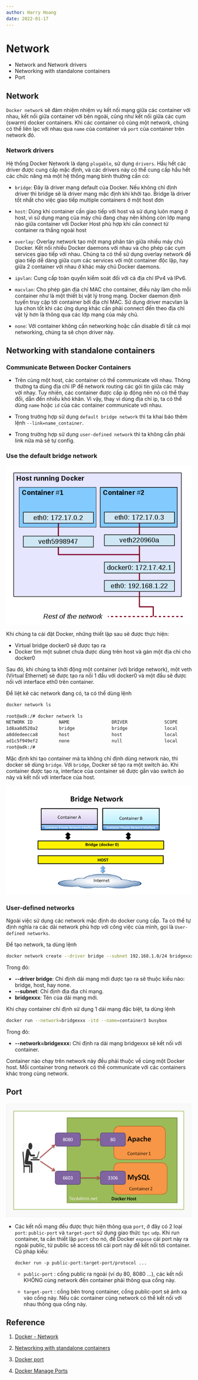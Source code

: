 ```yaml
---
author: Harry Hoang
date: 2022-01-17
---
```

# Network
- Network and Network drivers
- Networking with standalone containers
- Port

## Network

`Docker network` sẽ đảm nhiệm nhiệm vụ kết nối mạng giữa các container với nhau, kết nối giữa container với bên ngoài, cũng như kết nối giữa các cụm (swarm) docker containers. Khi các container có cùng một network, chúng có thể liên lạc với nhau qua `name` của container và `port` của container trên network đó.

### Network drivers

Hệ thống Docker Network là dạng `plugable`, sử dụng `drivers`. Hầu hết các driver được cung cấp mặc định, và các drivers này có thể cung cấp hầu hết các chức năng mà một hệ thống mạng bình thường cần có:

- `bridge`: Đây là driver mạng default của Docker. Nếu không chỉ định driver thì bridge sẽ là driver mạng mặc định khi khởi tạo. Bridge là driver tốt nhất cho việc giao tiếp multiple containers ở một host đơn

- `host`: Dùng khi container cần giao tiếp với host và sử dụng luôn mạng ở host, vì sử dụng mạng của máy chủ đang chạy nên không còn lớp mạng nào giữa container với Docker Host phù hợp khi cần connect từ container ra thẳng ngoài host

- `overlay`: Overlay network tạo một mạng phân tán giữa nhiều máy chủ Docker. Kết nối nhiều Docker daemons với nhau và cho phép các cụm services giao tiếp với nhau. Chúng ta có thể sử dụng overlay network để giao tiếp dễ dàng giữa cụm các services với một container độc lập, hay giữa 2 container với nhau ở khác máy chủ Docker daemons.

- `ipvlan`: Cung cấp toàn quyền kiểm soát đối với cả địa chỉ IPv4 và IPv6. 

- `macvlan`:  Cho phép gán địa chỉ MAC cho container, điều này làm cho mỗi container như là một thiết bị vật lý trong mạng. Docker daemon định tuyến truy cập tới container bởi địa chỉ MAC. Sử dụng driver macvlan là lựa chon tốt khi các ứng dụng khác cần phải connect đến theo địa chỉ vật lý hơn là thông qua các lớp mạng của máy chủ.

- `none`: Với container không cần networking hoặc cần disable đi tất cả mọi networking, chúng ta sẽ chọn driver này.

## Networking with standalone containers

### Communicate Between Docker Containers

- Trên cùng một host, các container có thể communicate với nhau. Thông thường ta dùng địa chỉ IP để network routing các gói tin giữa các máy với nhay. Tuy nhiên, các container được cấp ip động nên nó có thể thay đổi, dẫn đến nhiều khó khăn. Vì vậy, thay vì dùng địa chỉ ip, ta có thể dùng `name` hoặc `id` của các container communicate với nhau.

- Trong trường hợp sử dụng `default bridge network` thì ta khai báo thêm lệnh `--link=name_container`.

- Trong trường hợp sử dụng `user-defined network` thì ta không cần phải link nữa mà sẽ tự config.

### Use the default bridge network

![](./images/network.png)

Khi chúng ta cài đặt Docker, những thiết lập sau sẽ được thực hiện:
  - Virtual bridge docker0 sẽ được tạo ra
  - Docker tìm một subnet chưa được dùng trên host và gán một địa chỉ cho docker0

Sau đó, khi chúng ta khởi động một container (với bridge network), một veth (Virtual Ethernet) sẽ được tạo ra nối 1 đầu với docker0 và một đầu sẽ được nối với interface eth0 trên container.

Để liệt kê các network đang có, ta có thể dùng lệnh
```sh
docker network ls
```

```sh
root@adk:/# docker network ls
NETWORK ID          NAME                DRIVER              SCOPE
1d8aa8d520a2        bridge              bridge              local
a8ddedeecca8        host                host                local
ad1c5f949ef2        none                null                local
root@adk:/# 
```

Mặc định khi tạo container mà ta không chỉ định dùng network nào, thì docker sẽ dùng `bridge`. Với `bridge`, Docker sẽ tạo ra một switch ảo. Khi container được tạo ra, interface của container sẽ được gắn vào switch ảo này và kết nối với interface của host.

![](./images/bridge.png)


### User-defined networks

Ngoài việc sử dụng các network mặc định do docker cung cấp. Ta có thể tự định nghĩa ra các dải network phù hợp với công việc của mình, gọi là `User-defined networks`.

Để tạo network, ta dùng lệnh
```sh
docker network create --driver bridge --subnet 192.168.1.0/24 bridgexxx
```
Trong đó:
- **--driver bridge**: Chỉ định dải mạng mới được tạo ra sẽ thuộc kiểu nào: bridge, host, hay none.
- **--subnet**: Chỉ định địa địa chỉ mạng.
- **bridgexxx**: Tên của dải mạng mới.

Khi chạy container chỉ định sử dụng 1 dải mạng đặc biệt, ta dùng lệnh
```sh
docker run --network=bridgexxx -itd --name=container3 busybox
```
Trong đó:
  - **--network=bridgexxx:** Chỉ định ra dải mạng bridgexxx sẽ kết nối với container.

Container nào chạy trên network này đều phải thuộc về cùng một Docker host. Mỗi container trong network có thể communicate với các containers khác trong cùng network.

## Port

![](./images/port.png)

- Các kết nối mạng đều được thực hiện thông qua `port`, ở đây có 2 loại `port`: `public-port` và `target-port` sử dụng giao thức `tpc` `udp`. Khi run container, ta cần thiết lập `port` cho nó, để Docker `expose` cái port này ra ngoài public, từ public sẽ access tới cái port này để kết nối tới container.  Cú pháp kiểu:

    ```
    docker run -p public-port:target-port/protocol ... 
    ```

    - `public-port` : cổng public ra ngoài (ví dụ 80, 8080 ...), các kết nối KHÔNG cùng network đến container phải thông qua cổng này.

    - `target-port` : cổng bên trong container, cổng public-port sẽ ánh xạ vào cổng này. Nếu các container cùng network có thể kết nối với nhau thông qua cổng này.

## Reference

1. [Docker - Network](https://docs.docker.com/network/)

2. [Networking with standalone containers](https://docs.docker.com/network/network-tutorial-standalone/)

3. [Docker port](https://docs.docker.com/engine/reference/commandline/port/)

4. [Docker Manage Ports](https://tecadmin.net/tutorial/docker/docker-manage-ports/)